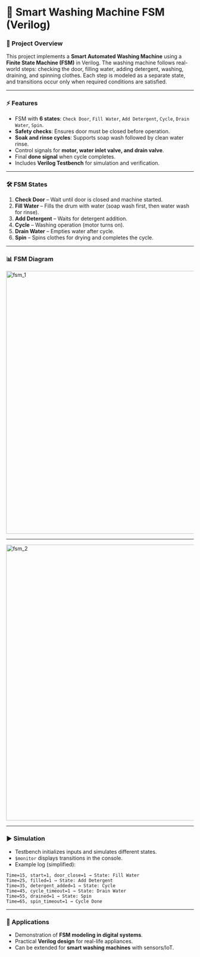 # 🧺 Smart Washing Machine FSM (Verilog)

### 📌 Project Overview
This project implements a **Smart Automated Washing Machine** using a **Finite State Machine (FSM)** in Verilog. The washing machine follows real-world steps: checking the door, filling water, adding detergent, washing, draining, and spinning clothes. Each step is modeled as a separate state, and transitions occur only when required conditions are satisfied.

---

### ⚡ Features
- FSM with **6 states**: `Check Door`, `Fill Water`, `Add Detergent`, `Cycle`, `Drain Water`, `Spin`.
- **Safety checks**: Ensures door must be closed before operation.
- **Soak and rinse cycles**: Supports soap wash followed by clean water rinse.
- Control signals for **motor, water inlet valve, and drain valve**.
- Final **done signal** when cycle completes.
- Includes **Verilog Testbench** for simulation and verification.

---

### 🛠️ FSM States
1. **Check Door** – Wait until door is closed and machine started.  
2. **Fill Water** – Fills the drum with water (soap wash first, then water wash for rinse).  
3. **Add Detergent** – Waits for detergent addition.  
4. **Cycle** – Washing operation (motor turns on).  
5. **Drain Water** – Empties water after cycle.  
6. **Spin** – Spins clothes for drying and completes the cycle.  

---

### 📊 FSM Diagram
<img width="1317" height="705" alt="fsm_1" src="https://github.com/user-attachments/assets/167deff6-ce90-43cd-8914-97a4d37870fa" />

---

<img width="1287" height="740" alt="fsm_2" src="https://github.com/user-attachments/assets/2e80198b-59e9-4e3e-aac9-f8abfcd1955d" />


---


### ▶️ Simulation
- Testbench initializes inputs and simulates different states.  
- `$monitor` displays transitions in the console.  
- Example log (simplified):
```
Time=15, start=1, door_close=1 → State: Fill Water
Time=25, filled=1 → State: Add Detergent
Time=35, detergent_added=1 → State: Cycle
Time=45, cycle_timeout=1 → State: Drain Water
Time=55, drained=1 → State: Spin
Time=65, spin_timeout=1 → Cycle Done 
```

---

### 🔑 Applications
- Demonstration of **FSM modeling in digital systems**.  
- Practical **Verilog design** for real-life appliances.  
- Can be extended for **smart washing machines** with sensors/IoT.  

